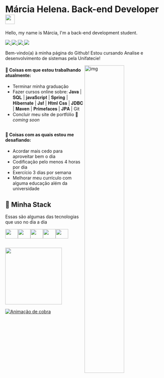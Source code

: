 <h1>Márcia Helena. Back-end Developer <img src="https://media.giphy.com/media/hvRJCLFzcasrR4ia7z/giphy.gif" width="30px"></h1>
<p>Hello, my name is Márcia, I'm a back-end development student.</p>

<a href="https://www.linkedin.com/in/marciahelenalima/" target="_blank">
  <img src="https://img.shields.io/badge/marciaHelena-blue?logo=linkedin&style=flat">
</a>
<a href="https://www.instagram.com/marciahelena.lima/" target="_blank">
  <img src="https://img.shields.io/badge/marciaHelena-blue?color=CB2770&logo=instagram&logoColor=fff&style=flat">
</a>
<a href="https://open.spotify.com/user/31inmf24warzsoyrn5gwbalnxnxi?si=76316960fdf746ba" target="_blank">
  <img src="https://img.shields.io/badge/marciaHelena-blue?color=1CCC5B&logo=spotify&logoColor=fff&style=flat">
</a>
<a href="mailto:marciahelenalimac@gmail.com" target="_blank">
  <img src="https://img.shields.io/badge/marciaHelena-blue?color=E02E23&logo=gmail&logoColor=fff&style=flat">
</a>

Bem-vindo(a) à minha página do Github! Estou cursando Analise e desenvolvimento de sistemas pela Unifatecie! 

<img align="right" alt="img" src="https://user-images.githubusercontent.com/112713600/210675660-7b8b93ab-6b61-4001-b176-1c76fef6406a.png" width="50%" height="auto" />


#### 🧠 Coisas em que estou trabalhando atualmente:
- Terminar minha graduação
- Fazer cursos online sobre:
𝐉𝐚𝐯𝐚 | 𝐒𝐐𝐋 | 𝐣𝐚𝐯𝐚𝐒𝐜𝐫𝐢𝐩𝐭 | 𝐒𝐩𝐫𝐢𝐧𝐠 | 𝐇𝐢𝐛𝐞𝐫𝐧𝐚𝐭𝐞 | 𝐉𝐬𝐟 | 𝐇𝐭𝐦𝐥
𝐂𝐬𝐬 | 𝐉𝐃𝐁𝐂 | 𝐌𝐚𝐯𝐞𝐧 | 𝐏𝐫𝐢𝐦𝐞𝐟𝐚𝐜𝐞𝐬 | 𝐉𝐏𝐀 | Git 
- Concluir meu site de portfólio 🚀 *coming soon*
##

#### 🌱 Coisas com as quais estou me desafiando:
- Acordar mais cedo para aproveitar bem o dia
- Codificação pelo menos 4 horas por dia
- Exercício 3 dias por semana
- Melhorar meu currículo com alguma educação além da universidade
##

## 🧠 Minha Stack
 Essas são algumas das tecnologias que uso no dia a dia
 <div style="display: flex"><br>
  <img height="30" width="40" src="https://cdn.jsdelivr.net/gh/devicons/devicon/icons/java/java-original.svg">
  <img height="30" width="40" src="https://cdn.jsdelivr.net/gh/devicons/devicon/icons/react/react-original.svg">
  <img height="30" width="40" src="https://cdn.jsdelivr.net/gh/devicons/devicon/icons/nodejs/nodejs-original.svg">
  <img height="30" width="40" src="https://cdn.jsdelivr.net/gh/devicons/devicon/icons/typescript/typescript-original.svg">
  <img height="30" width="40" src="https://cdn.jsdelivr.net/gh/devicons/devicon/icons/javascript/javascript-original.svg">
</div>

##
<div style="display: flex; gap: 10px">
  <a href="https://www.linkedin.com/in/marciahelenalima/">
  <img height="180em" src="https://github-readme-stats.vercel.app/api?username=MARCIAHELENALIMA&show_icons=true&theme=jolly&include_all_commits=true&count_private=true"/>
</div>
  
![ Animação de cobra ](https://user-images.githubusercontent.com/112713600/210834429-99258731-0f98-46ea-b0cc-ccf38a664124.svg)

